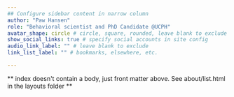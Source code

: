 ```yaml
---
## Configure sidebar content in narrow column
author: "Paw Hansen"
role: "Behavioral scientist and PhD Candidate @UCPH"
avatar_shape: circle # circle, square, rounded, leave blank to exclude
show_social_links: true # specify social accounts in site config
audio_link_label: "" # leave blank to exclude
link_list_label: "" # bookmarks, elsewhere, etc.

---
```


** index doesn't contain a body, just front matter above.
See about/list.html in the layouts folder **